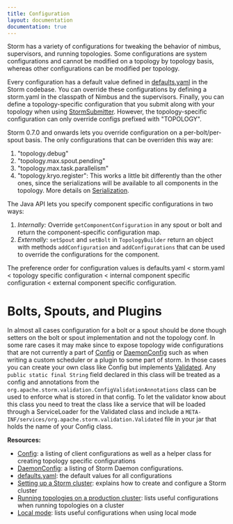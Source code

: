 ```yaml
---
title: Configuration
layout: documentation
documentation: true
---
```

Storm has a variety of configurations for tweaking the behavior of nimbus, supervisors, and running topologies. Some configurations are system configurations and cannot be modified on a topology by topology basis, whereas other configurations can be modified per topology. 

Every configuration has a default value defined in [defaults.yaml]({{page.git-blob-base}}/conf/defaults.yaml) in the Storm codebase. You can override these configurations by defining a storm.yaml in the classpath of Nimbus and the supervisors. Finally, you can define a topology-specific configuration that you submit along with your topology when using [StormSubmitter](javadocs/org/apache/storm/StormSubmitter.html). However, the topology-specific configuration can only override configs prefixed with "TOPOLOGY".

Storm 0.7.0 and onwards lets you override configuration on a per-bolt/per-spout basis. The only configurations that can be overriden this way are:

1. "topology.debug"
2. "topology.max.spout.pending"
3. "topology.max.task.parallelism"
4. "topology.kryo.register": This works a little bit differently than the other ones, since the serializations will be available to all components in the topology. More details on [Serialization](Serialization.html). 

The Java API lets you specify component specific configurations in two ways:

1. *Internally:* Override `getComponentConfiguration` in any spout or bolt and return the component-specific configuration map.
2. *Externally:* `setSpout` and `setBolt` in `TopologyBuilder` return an object with methods `addConfiguration` and `addConfigurations` that can be used to override the configurations for the component.

The preference order for configuration values is defaults.yaml < storm.yaml < topology specific configuration < internal component specific configuration < external component specific configuration. 

# Bolts, Spouts, and Plugins
In almost all cases configuration for a bolt or a spout should be done though setters on the bolt or spout implementation and not the topology conf.  In some rare cases it may make since to
expose topology wide configurations that are not currently a part of [Config](javadocs/org/apache/storm/Config.html) or [DaemonConfig](javadocs/org/apache/storm/DaemonConfig.html) such as
when writing a custom scheduler or a plugin to some part of storm.  In those
cases you can create your own class like Config but implements [Validated](javadocs/org/apache/storm/validation/Validated.html). Any `public static final String` field declared in this
class will be treated as a config and annotations from the `org.apache.storm.validation.ConfigValidationAnnotations` class can be used to enforce what is stored in that config.
To let the validator know about this class you need to treat the class
like a service that will be loaded through a ServiceLoader for the Validated class and include a `META-INF/services/org.apache.storm.validation.Validated` file in your jar that holds
the name of your Config class.

**Resources:**

* [Config](javadocs/org/apache/storm/Config.html): a listing of client configurations as well as a helper class for creating topology specific configurations
* [DaemonConfig](javadocs/org/apache/storm/DaemonConfig.html): a listing of Storm Daemon configurations.
* [defaults.yaml]({{page.git-blob-base}}/conf/defaults.yaml): the default values for all configurations
* [Setting up a Storm cluster](Setting-up-a-Storm-cluster.html): explains how to create and configure a Storm cluster
* [Running topologies on a production cluster](Running-topologies-on-a-production-cluster.html): lists useful configurations when running topologies on a cluster
* [Local mode](Local-mode.html): lists useful configurations when using local mode
